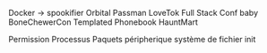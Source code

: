 Docker -> spookifier
Orbital
Passman
LoveTok
Full Stack Conf
baby BoneChewerCon
Templated
Phonebook
HauntMart



Permission
Processus
Paquets
péripherique
système de fichier
init